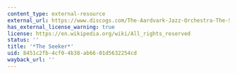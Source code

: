 ```yaml
---
content_type: external-resource
external_url: https://www.discogs.com/The-Aardvark-Jazz-Orchestra-The-Seeker/release/3344445
has_external_license_warning: true
license: https://en.wikipedia.org/wiki/All_rights_reserved
status: ''
title: '*The Seeker*'
uid: 8451c2fb-4cf0-4b38-ab66-01d5632254cd
wayback_url: ''
---
```

